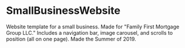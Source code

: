 # SmallBusinessWebsite

Website template for a small business. Made for "Family First Mortgage Group LLC."
Includes a navigation bar, image carousel, and scrolls to position (all on one page).
Made the Summer of 2019. 
